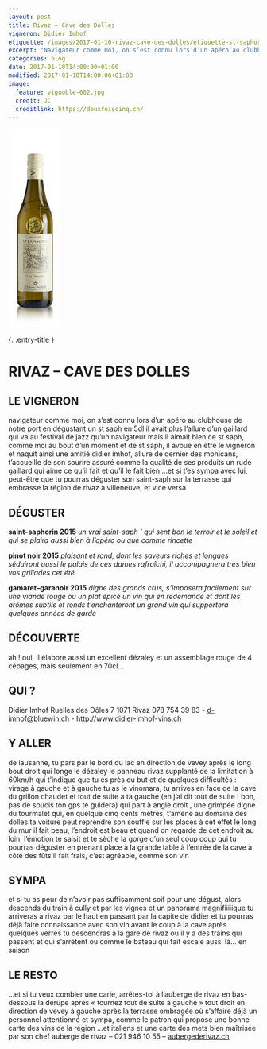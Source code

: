 ```yaml
---
layout: post
title: Rivaz – Cave des Dolles
vigneron: Didier Imhof
etiquette: /images/2017-01-10-rivaz-cave-des-dolles/etiquette-st-saphorin-desert.jpg
excerpt: "Navigateur comme moi, on s’est connu lors d’un apéro au clubhouse de notre port en dégustant un st saph en 5dl il avait plus l’allure d’un gaillard qui va au festival de jazz qu’un navigateur mais il aimait bien ce st saph, ..."
categories: blog
date: 2017-01-10T14:00:00+01:00
modified: 2017-01-10T14:00:00+01:00
image:
  feature: vignoble-002.jpg
  credit: JC
  creditlink: https://deuxfoiscinq.ch/
---
```



![](/images/2017-01-10-rivaz-cave-des-dolles/2_st-saphorin-desert50.jpg)

{: .entry-title }
# RIVAZ – CAVE DES DOLLES

## LE VIGNERON
navigateur comme moi, on s’est connu lors d’un apéro au clubhouse de notre port
en dégustant un st saph en 5dl
il avait plus l’allure d’un gaillard qui va au festival de jazz qu’un navigateur
mais il aimait bien ce st saph, comme moi
au bout d’un moment et de st saph, il avoue en être le vigneron et naquit ainsi une amitié
didier imhof, allure de dernier des mohicans, t’accueille de son sourire assuré comme la qualité de ses produits
un rude gaillard qui aime ce qu’il fait et qu’il le fait bien
…et si t’es sympa avec lui, peut-être que tu pourras déguster son saint-saph sur la terrasse qui embrasse la région de rivaz à villeneuve, et vice versa

## DÉGUSTER
**saint-saphorin 2015**
*un vrai saint-saph ‘ qui sent bon le terroir et le soleil et qui se plaira aussi bien à l’apéro ou que comme rincette*

**pinot noir 2015**
*plaisant et rond, dont les saveurs riches et longues séduiront aussi le palais de ces dames
rafraîchi, il accompagnera très bien vos grillades cet été*

**gamaret–garanoir 2015**
*digne des grands crus, s’imposera facilement sur une viande rouge ou un plat épicé
un vin qui en redemande et dont les arômes subtils et ronds t’enchanteront
un grand vin qui supportera quelques années de garde*

## DÉCOUVERTE
ah ! oui, il élabore aussi un excellent dézaley et un assemblage rouge de 4 cépages, mais seulement en 70cl…

## QUI ?
Didier Imhof
Ruelles des Dôles 7
1071 Rivaz
078 754 39 83 - d-imhof@bluewin.ch - http://www.didier-imhof-vins.ch

## Y ALLER
de lausanne, tu pars par le bord du lac en direction de vevey
après le long bout droit qui longe le dézaley le panneau rivaz supplanté de la limitation à 60km/h qui t’indique que tu es près du but et de quelques difficultés : virage à gauche et à gauche tu as le vinomara,
tu arrives en face de la cave du grillon chaudet et tout de suite à ta gauche (eh j’ai dit tout de suite ! bon, pas de soucis ton gps te guidera) qui part à angle droit , une grimpée digne du tourmalet qui, en quelque cinq cents mètres, t’amène au domaine des dolles
ta voiture peut reprendre son souffle sur les places à cet effet le long du mur
il fait beau, l’endroit est beau et quand on regarde de cet endroit au loin, l’émotion te saisit et te sèche la gorge d’un seul coup
coup qui tu pourras déguster en prenant place à la grande table à l’entrée de la cave à côté des fûts
il fait frais, c’est agréable, comme son vin

## SYMPA
et si tu as peur de n’avoir pas suffisamment soif pour une dégust, alors descends du train à cully et par les vignes et un panorama magnifiiiiique tu arriveras à rivaz par le haut en passant par la capite de didier et tu pourras déjà faire connaissance avec son vin avant le coup à la cave
après quelques verres tu descendras à la gare de rivaz où il y a des trains qui passent et qui s’arrêtent ou comme le bateau qui fait escale aussi là… en saison

## LE RESTO
…et si tu veux combler une carie, arrêtes-toi à l’auberge de rivaz en bas-dessous la dérupe après « tournez tout de suite à gauche » tout droit en direction de vevey
à gauche après la terrasse ombragée où s’affaire déjà un personnel attentionné et sympa, comme le patron qui propose une bonne carte des vins de la région …et italiens et une carte des mets bien maîtrisée par son chef
auberge de rivaz – 021 946 10 55 – [aubergederivaz.ch](http://www.aubergederivaz.ch)
